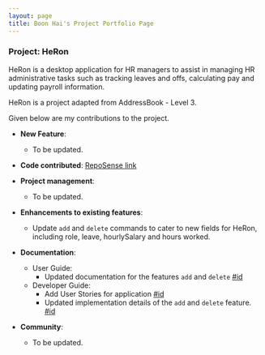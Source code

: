 ```yaml
---
layout: page
title: Boon Hai's Project Portfolio Page
---
```


### Project: HeRon

HeRon is a desktop application for HR managers to assist in managing HR administrative tasks such as tracking leaves and offs, calculating pay and updating payroll information.

HeRon is a project adapted from AddressBook - Level 3.

Given below are my contributions to the project.

* **New Feature**:
  * To be updated.

* **Code contributed**: [RepoSense link](https://nus-cs2103-ay2122s1.github.io/tp-dashboard/?search=boonhaii&sort=groupTitle&sortWithin=title&timeframe=commit&mergegroup=&groupSelect=groupByRepos&breakdown=true&checkedFileTypes=docs~functional-code~test-code~other&since=2021-09-17)

* **Project management**:
  * To be updated.

* **Enhancements to existing features**:
  * Update `add` and `delete` commands to cater to new fields for HeRon, including role, leave, hourlySalary and hours worked.

* **Documentation**:
  * User Guide:
    * Updated documentation for the features `add` and `delete` [#id]()
  * Developer Guide:
    * Add User Stories for application [#id]()
    * Updated implementation details of the `add` and `delete` feature. [#id]()

* **Community**:
  * To be updated.

